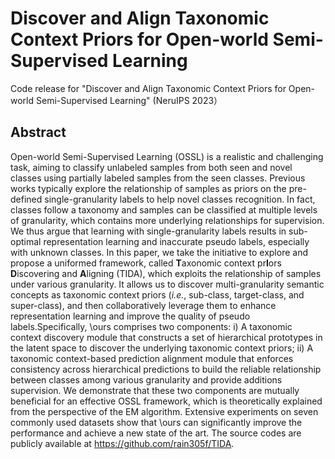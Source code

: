 # Discover and Align Taxonomic Context Priors for Open-world Semi-Supervised Learning
Code release for "Discover and Align Taxonomic Context Priors for Open-world Semi-Supervised Learning" (NeruIPS 2023）

## Abstract
Open-world Semi-Supervised Learning (OSSL) is a realistic and challenging task, aiming to classify unlabeled samples from both seen and novel classes using partially labeled samples from the seen classes. Previous works typically explore the relationship of samples as priors on the pre-defined single-granularity labels to help novel classes recognition. In fact, classes follow a taxonomy and samples can be classified at multiple levels of granularity, which contains more underlying relationships for supervision. We thus argue that learning with single-granularity labels results in sub-optimal representation learning and inaccurate pseudo labels, especially with unknown classes. In this paper, we take the initiative to explore and propose a uniformed framework, called **T**axonomic context pr**I**ors **D**iscovering and **A**ligning (TIDA), which exploits the relationship of samples under various granularity. It allows us to discover multi-granularity semantic concepts as taxonomic context priors (*i.e.*, sub-class, target-class, and super-class), and then collaboratively leverage them to enhance representation learning and improve the quality of pseudo labels.Specifically, \ours comprises two components: i) A taxonomic context discovery module that constructs a set of hierarchical prototypes in the latent space to discover the underlying taxonomic context priors; ii) A taxonomic context-based prediction alignment module that enforces consistency across hierarchical predictions to build the reliable relationship between classes among various granularity and provide additions supervision. We demonstrate that these two components are mutually beneficial for an effective OSSL framework, which is theoretically explained from the perspective of the EM algorithm. Extensive experiments on seven commonly used datasets show that \ours can significantly improve the performance and achieve a new state of the art. The source codes are publicly available at https://github.com/rain305f/TIDA.

